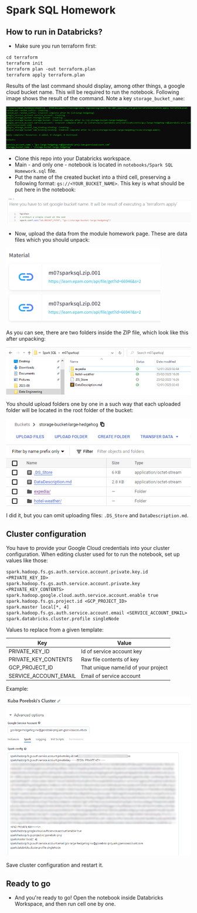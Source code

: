 # Spark SQL Homework

## How to run in Databricks?
* Make sure you run terraform first:
```
cd terraform
terraform init
terraform plan -out terraform.plan
terraform apply terraform.plan
```
Results of the last command should display, among other things, a google cloud bucket name. This will be required to run the notebook.
Following image shows the result of the command. Note a key `storage_bucket_name`: 

![](docs/terraform_apply_results.png)

* Clone this repo into your Databricks workspace.
* Main - and only one - notebook is located in `notebooks/Spark SQL Homework.sql` file.
* Put the name of the created bucket into a third cell, preserving a following format: `gs://<YOUR_BUCKET_NAME>`. 
This key is what should be put here in the notebook:

![](docs/saving_bucket_name.png)

* Now, upload the data from the module homework page. These are data files which you should unpack:

![](docs/material_homework.png)

As you can see, there are two folders inside the ZIP file, which look like this after unpacking:

![](docs/material_structure.png)

You should upload folders one by one in a such way that each uploaded folder will be located in the root folder of the bucket:

![](docs/input_data.png)

I did it, but you can omit uploading files: `.DS_Store` and `DataDescription.md`.

## Cluster configuration

You have to provide your Google Cloud credentials into your cluster configuration. When editing cluster used for to run the notebook, set up values like those:
```
spark.hadoop.fs.gs.auth.service.account.private.key.id <PRIVATE_KEY_ID>
spark.hadoop.fs.gs.auth.service.account.private.key <PRIVATE_KEY_CONTENTS>
spark.hadoop.google.cloud.auth.service.account.enable true
spark.hadoop.fs.gs.project.id <GCP_PROJECT_ID>
spark.master local[*, 4]
spark.hadoop.fs.gs.auth.service.account.email <SERVICE_ACCOUNT_EMAIL>
spark.databricks.cluster.profile singleNode
```
Values to replace from a given template:

| Key                   | Value                               |
|-----------------------|-------------------------------------|
| PRIVATE_KEY_ID        | Id of service account key           |
| PRIVATE_KEY_CONTENTS  | Raw file contents of key            |
| GCP_PROJECT_ID        | That unique name/id of your project |
| SERVICE_ACCOUNT_EMAIL | Email of service account            | 

Example:

![](docs/cluster_spark_config.png)

Save cluster configuration and restart it.

## Ready to go
* And you're ready to go! Open the notebook inside Databricks Workspace, and then run cell one by one.

